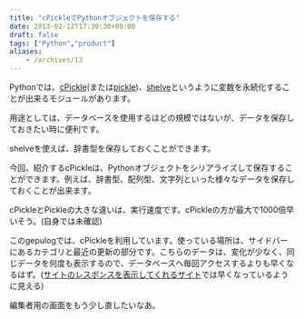 ```yaml
---
title: "cPickleでPythonオブジェクトを保存する"
date: 2013-02-12T17:30:30+09:00
draft: false
tags: ["Python","product"]
aliases:
    - /archives/13
---
```


Pythonでは、[cPickle](http://docs.python.jp/2.4/lib/module-cPickle.html)(または[pickle](http://docs.python.jp/2.4/lib/module-pickle.html))、[shelve](http://docs.python.jp/2/library/shelve.html)というように変数を永続化することが出来るモジュールがあります。

用途としては、データベースを使用するほどの規模ではないが、データを保存しておきたい時に便利です。

shelveを使えば、辞書型を保存しておくことができます。
今回、紹介するcPickleは、Pythonオブジェクトをシリアライズして保存することができます。例えば、辞書型、配列型、文字列といった様々なデータを保存しておくことが出来ます。

cPickleとPickleの大きな違いは、実行速度です。cPickleの方が最大で1000倍早いそう。(自身では未確認)

このgepulogでは、cPickleを利用しています。使っている場所は、サイドバーにあるカテゴリと最近の更新の部分です。こちらのデータは、変化が少なく、同じデータを何度も表示するので、データベースへ毎回アクセスするよりも早くなるはず。([サイトのレスポンスを表示してくれるサイト](http://site-speed.podzone.net/)では早くなっているように見える)

編集者用の画面をもう少し直したいなあ。

